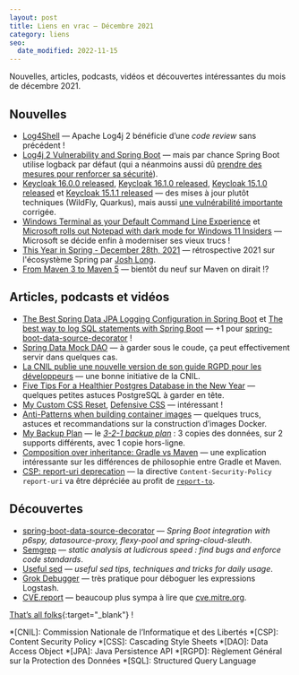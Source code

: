 ```yaml
---
layout: post
title: Liens en vrac — Décembre 2021
category: liens
seo:
  date_modified: 2022-11-15
---
```


Nouvelles, articles, podcasts, vidéos et découvertes intéressantes du mois de décembre 2021.

## Nouvelles

- [Log4Shell](https://github.com/snyk-labs/awesome-log4shell)
  — Apache Log4j 2 bénéficie d’une _code review_ sans précédent !
- [Log4j 2 Vulnerability and Spring Boot](https://spring.io/blog/2021/12/10/log4j2-vulnerability-and-spring-boot)
  — mais par chance Spring Boot utilise logback par défaut (qui a néanmoins aussi dû
  [prendre des mesures pour renforcer sa sécurité](http://mailman.qos.ch/pipermail/announce/2021/000165.html)).
- [Keycloak 16.0.0 released](https://www.keycloak.org/2021/12/keycloak-1600-released),
  [Keycloak 16.1.0 released](https://www.keycloak.org/2021/12/keycloak-1610-released),
  [Keycloak 15.1.0 released](https://www.keycloak.org/2021/12/keycloak-1510-released.html) et
  [Keycloak 15.1.1 released](https://www.keycloak.org/2021/12/keycloak-1511-released)
  — des mises à jour plutôt techniques (WildFly, Quarkus), mais aussi
  [une vulnérabilité importante](https://www.keycloak.org/2021/12/cve) corrigée.
- [Windows Terminal as your Default Command Line Experience](https://devblogs.microsoft.com/commandline/windows-terminal-as-your-default-command-line-experience/)
  et
  [Microsoft rolls out Notepad with dark mode for Windows 11 Insiders](https://www.theverge.com/2021/12/7/22822651/microsoft-windows-11-notepad-redesign-find-replace-insider)
  — Microsoft se décide enfin à moderniser ses vieux trucs !
- [This Year in Spring - December 28th, 2021](https://spring.io/blog/2021/12/28/this-year-in-spring-december-28th-2021)
  — rétrospective 2021 sur l'écosystème Spring par [Josh Long](https://twitter.com/starbuxman).
- [From Maven 3 to Maven 5](https://www.javaadvent.com/2021/12/from-maven-3-to-maven-5.html)
  — bientôt du neuf sur Maven on dirait !?

## Articles, podcasts et vidéos

- [The Best Spring Data JPA Logging Configuration in Spring Boot](https://thorben-janssen.com/spring-data-jpa-logging/)
  et [The best way to log SQL statements with Spring Boot](https://vladmihalcea.com/log-sql-spring-boot/)
  — +1 pour [spring-boot-data-source-decorator](https://github.com/gavlyukovskiy/spring-boot-data-source-decorator) !
- [Spring Data Mock DAO](https://www.javacodegeeks.com/2021/12/spring-data-mock-dao.html)
  — à garder sous le coude, ça peut effectivement servir dans quelques cas.
- [La CNIL publie une nouvelle version de son guide RGPD pour les développeurs](https://www.cnil.fr/fr/la-cnil-publie-une-nouvelle-version-de-son-guide-rgpd-pour-les-developpeurs)
  — une bonne initiative de la CNIL.
- [Five Tips For a Healthier Postgres Database in the New Year](https://blog.crunchydata.com/blog/five-tips-for-a-healthier-postgres-database-in-the-new-year)
  — quelques petites astuces PostgreSQL à garder en tête.
- [My Custom CSS Reset](https://www.joshwcomeau.com/css/custom-css-reset/),
  [Defensive CSS](https://ishadeed.com/article/defensive-css/)
  — intéressant !
- [Anti-Patterns when building container images](https://jpetazzo.github.io/2021/11/30/docker-build-container-images-antipatterns/)
  — quelques trucs, astuces et recommandations sur la construction d’images Docker.
- [My Backup Plan](https://www.jeffgeerling.com/blog/2021/my-backup-plan)
  — le [_3-2-1 backup plan_](https://en.wikipedia.org/wiki/Backup#3-2-1_rule) : 3 copies des données, sur 2 supports
  différents, avec 1 copie hors-ligne.
- [Composition over inheritance: Gradle vs Maven](https://melix.github.io/blog/2021/12/composition-in-gradle.html)
  — une explication intéressante sur les différences de philosophie entre Gradle et Maven.
- [CSP: report-uri deprecation](https://developer.mozilla.org/en-US/docs/Web/HTTP/Headers/Content-Security-Policy/report-uri)
  — la directive `Content-Security-Policy` `report-uri` va être dépréciée au profit de
  [`report-to`](https://developer.mozilla.org/en-US/docs/Web/HTTP/Headers/Content-Security-Policy/report-to).

## Découvertes

- [spring-boot-data-source-decorator](https://github.com/gavlyukovskiy/spring-boot-data-source-decorator)
  — _Spring Boot integration with p6spy, datasource-proxy, flexy-pool and spring-cloud-sleuth_.
- [Semgrep](https://semgrep.dev/)
  — _static analysis at ludicrous speed : find bugs and enforce code standards_.
- [Useful sed](https://github.com/adrianscheff/useful-sed)
  — _useful sed tips, techniques and tricks for daily usage_.
- [Grok Debugger](https://grokdebug.herokuapp.com/)
  — très pratique pour déboguer les expressions Logstash.
- [CVE.report](https://cve.report)
  — beaucoup plus sympa à lire que [cve.mitre.org](https://cve.mitre.org/).

[That’s all folks](https://www.youtube.com/watch?v=zzE-kVadtNw "Vivaldi - Quattro Stagioni - Janine Jansen"){:target="_blank"} !

<!-- prettier-ignore-start -->
*[CNIL]: Commission Nationale de l’Informatique et des Libertés
*[CSP]: Content Security Policy
*[CSS]: Cascading Style Sheets
*[DAO]: Data Access Object
*[JPA]: Java Persistence API
*[RGPD]: Règlement Général sur la Protection des Données
*[SQL]: Structured Query Language
<!-- prettier-ignore-end -->
